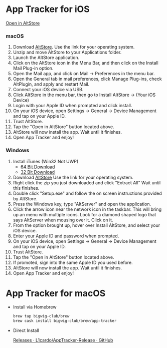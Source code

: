 # App Tracker for iOS

[Open in AltStore](altstore://install?url=https://github.com/L1cardo/AppTracker-Release/releases/download/v1.0.0/App.Tracker.ipa)

### macOS

1. Download [AltStore](https://www.altstore.io/). Use the link for your operating system.
2. Unzip and move AltStore to your Applications folder.
3. Launch the AltStore application.
4. Click on the AltStore icon in the Menu Bar, and then click on the Install Mail Plug-in option.
5. Open the Mail app, and click on Mail → Preferences in the menu bar.
6. Open the General tab in mail preferences, click Manage Plug-ins, check AltPlugin, and apply and restart Mail.
7. Connect your iOS device via USB.
8. Click AltStore in the menu bar, then go to Install AltStore → (Your iOS Device)
9. Login with your Apple ID when prompted and click install.
10. On your iOS device, open Settings → General → Device Management and tap on your Apple ID.
11. Trust AltStore.
12. Tap the "Open in AltStore" button located above.
13. AltStore will now install the app. Wait until it finishes.
14. Open App Tracker and enjoy!

### Windows

1. Install iTunes (Win32 Not UWP)
   - [64 Bit Download](https://www.apple.com/itunes/download/win64)
   - [32 Bit Download](https://www.apple.com/itunes/download/win32)
2. Download [AltStore](https://www.altstore.io/) Use the link for your operating system.
3. Right click the zip you just downloaded and click "Extract All" Wait until this finishes.
4. Double click "Setup.exe" and follow the on screen instructions provided by AltStore.
5. Press the Windows key, type "AltServer" and open the application.
6. Click the arrow icon near the network icon in the taskbar. This will bring up an menu with multiple icons. Look for a diamond shaped logo that says AltServer when mousing over it. Click on it.
7. From the option brought up, hover over Install AltStore, and select your iOS device.
8. Enter your Apple ID and password when prompted.
9. On your iOS device, open Settings → General → Device Management and tap on your Apple ID.
10. Trust AltStore.
11. Tap the "Open in AltStore" button located above.
12. If promoted, sign into the same Apple ID you used before.
13. AltStore will now install the app. Wait until it finishes.
14. Open App Tracker and enjoy!

# App Tracker for macOS

- Install via Homebrew

    ```bash
    brew tap bigwig-club/brew
    brew cask install bigwig-club/brew/app-tracker
    ```

- Direct Install
  
    [Releases · L1cardo/AppTracker-Release · GitHub](https://github.com/L1cardo/AppTracker-Release/releases)


